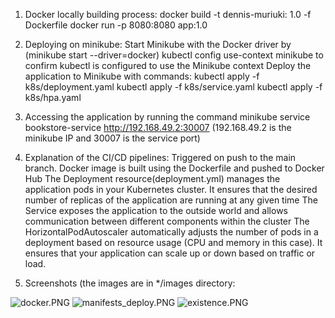 1. Docker locally building process:
   docker build -t dennis-muriuki: 1.0 -f Dockerfile
   docker run -p 8080:8080 app:1.0

2. Deploying on minikube:
   Start Minikube with the Docker driver by (minikube start --driver=docker)
   kubectl config use-context minikube to confirm kubectl is configured to use the Minikube context
   Deploy the application to Minikube with commands:
   kubectl apply -f k8s/deployment.yaml
   kubectl apply -f k8s/service.yaml
   kubectl apply -f k8s/hpa.yaml

3. Accessing the application by running the command minikube service bookstore-service  http://192.168.49.2:30007 (192.168.49.2 is the minikube IP and 30007 is the service port)

4. Explanation of the CI/CD pipelines:
   Triggered on push to the main branch.
   Docker image is built using the Dockerfile and pushed to Docker Hub
   The Deployment resource(deployment.yml) manages the application pods in your Kubernetes cluster. It ensures that the desired number of replicas of the application are running at any given time
   The Service exposes the application to the outside world and allows communication between different components within the cluster
   The HorizontalPodAutoscaler automatically adjusts the number of pods in a deployment based on resource usage (CPU and memory in this case). It ensures that your application can scale up or down based on traffic or load.

5. Screenshots (the images are in */images directory:

![docker.PNG](..%2Fdocker.PNG)
![manifests_deploy.PNG](..%2Fmanifests_deploy.PNG)
![existence.PNG](..%2Fexistence.PNG)